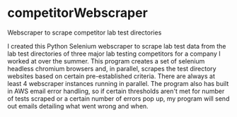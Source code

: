 # competitorWebscraper
Webscraper to scrape competitor lab test directories

I created this Python Selenium webscraper to scrape lab test data from the lab test directories of three major lab testing competitors for a company I worked at over the summer.
This program creates a set of selenium headless chromium browsers and, in parallel, scrapes the test directory websites based on certain pre-established criteria. There are always at least 4 webscraper instances running in parallel.
The program also has built in AWS email error handling, so if certain thresholds aren't met for number of tests scraped or a certain number of errors pop up, my program will send out emails detailing what went wrong and when.
